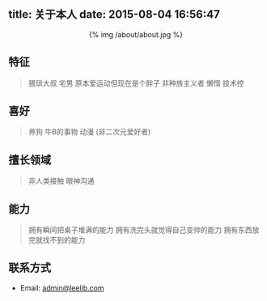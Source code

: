 title: 关于本人
date: 2015-08-04 16:56:47
---
<center> {% img /about/about.jpg %} </center>

## 特征

> 猥琐大叔
  宅男
  原本爱运动但现在是个胖子
  非种族主义者
  懒惰
  技术控

## 喜好

> 养狗
  牛B的事物
  动漫 (非二次元爱好者)

## 擅长领域

> 非人类接触
  眼神沟通

## 能力

> 拥有瞬间把桌子堆满的能力
  拥有洗完头就觉得自己变帅的能力
  拥有东西放完就找不到的能力

## 联系方式
* Email: [admin@leelib.com](mailto:admin@leelib.com)
